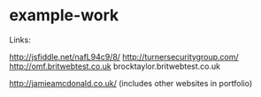 # example-work

Links:

http://jsfiddle.net/nafL94c9/8/
http://turnersecuritygroup.com/
http://omf.britwebtest.co.uk
brocktaylor.britwebtest.co.uk

http://jamieamcdonald.co.uk/
(includes other websites in portfolio)

